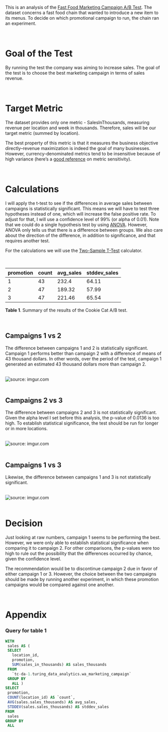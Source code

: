 This is an analysis of the [Fast Food Marketing Campaign A/B Test](https://www.kaggle.com/datasets/chebotinaa/fast-food-marketing-campaign-ab-test). The dataset concerns a fast food chain that wanted to introduce a new item to its menus. To decide on which promotional campaign to run, the chain ran an experiment.

<br>

# Goal of the Test

By running the test the company was aiming to increase sales. The goal of the test is to choose the best marketing campaign in terms of sales revenue.

<br>

# Target Metric

The dataset provides only one metric - SalesInThousands, measuring revenue per location and week in thousands. Therefore, sales will be our target metric (summed by location).

The best property of this metric is that it measures the business objective directly–revenue maximization is indeed the goal of many businesses. However, currency-denominated metrics tend to be insensitive because of high variance (here’s a [good reference](https://www.microsoft.com/en-us/research/group/experimentation-platform-exp/articles/beyond-power-analysis-metric-sensitivity-in-a-b-tests/) on metric sensitivity).

<br>

# Calculations

I will apply the t-test to see if the differences in average sales between campaigns is statistically significant. This means we will have to test three hypotheses instead of one, which will increase the false positive rate. To adjust for that, I will use a confidence level of 99% (or alpha of 0.01). Note that we could do a single hypothesis test by using [ANOVA](https://www.scribbr.com/statistics/one-way-anova/). However, ANOVA only tells us that there is a difference between groups. We also care about the direction of the difference, in addition to significance, and that requires another test.

For the calculations we will use the [Two-Sample T-Test](https://www.evanmiller.org/ab-testing/t-test.html) calculator.

<br>

| promotion  | count | avg_sales | stddev_sales |
| ----------- | ----------- | ----------- | ----------- |
| 1 | 43 | 232.4 | 64.11 |
| 2 | 47 | 189.32 | 57.99 |
| 3| 47 | 221.46 | 65.54 |

**Table 1**. Summary of the results of the Cookie Cat A/B test.

<br>

## Campaigns 1 vs 2

The difference between campaigns 1 and 2 is statistically significant. Campaign 1 performs better than campaign 2 with a difference of means of 43 thousand dollars. In other words, over the period of the test, campaign 1 generated an estimated 43 thousand dollars more than campaign 2.

<br>

<div><img src="https://i.imgur.com/7mp02ca.png" title="source: imgur.com"/></div>

<br>

## Campaigns 2 vs 3

The difference between campaigns 2 and 3 is not statistically significant. Given the alpha level I set before this analysis, the p-value of 0.0136 is too high. To establish statistical significance, the test should be run for longer or in more locations.

<br>

<div><img src="https://i.imgur.com/mS0Qi4L.png" title="source: imgur.com"/></div>

<br>

## Campaigns 1 vs 3

Likewise, the difference between campaigns 1 and 3 is not statistically significant.

<br>

<div><img src="https://i.imgur.com/tuVyzTk.png" title="source: imgur.com"/></div>

<br>

# Decision

Just looking at raw numbers, campaign 1 seems to be performing the best. However, we were only able to establish statistical significance when comparing it to campaign 2. For other comparisons, the p-values were too high to rule out the possibility that the differences occurred by chance, given the confidence level.

The recommendation would be to discontinue campaign 2 due in favor of either campaign 1 or 3. However, the choice between the two campaigns should be made by running another experiment, in which these promotion campaigns would be compared against one another.

<br>

# Appendix

### Query for table 1

```sql
WITH
 sales AS (
 SELECT
   location_id,
   promotion,
   SUM(sales_in_thousands) AS sales_thousands
 FROM
   `tc-da-1.turing_data_analytics.wa_marketing_campaign`
 GROUP BY
   ALL )
SELECT
 promotion,
 COUNT(location_id) AS `count`,
 AVG(sales.sales_thousands) AS avg_sales,
 STDDEV(sales.sales_thousands) AS stddev_sales
FROM
 sales
GROUP BY
 ALL
```
